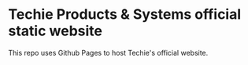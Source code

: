 # Techie Products & Systems official static website

This repo uses Github Pages to host Techie's official website.

